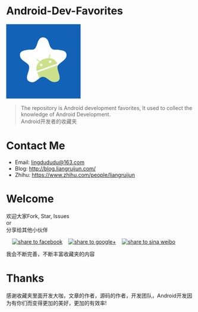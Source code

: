 # Android-Dev-Favorites
![favorite](Images/favorite.png "favorite") 

> The repository is Android development favorites, It used to collect the knowledge of Android Development.  
> Android开发者的收藏夹

# Contact Me
* Email: lingdududu@163.com  
* Blog: http://blog.liangruijun.com/
* Zhihu: https://www.zhihu.com/people/liangruijun

# Welcome
欢迎大家Fork, Star, Issues  
or    
分享给其他小伙伴

</a>&nbsp;&nbsp;&nbsp;&nbsp;<a href="https://www.facebook.com/sharer/sharer.php?u=https://github.com/zhengxiaopeng/android-dev-bookmarks" target="_blank" title="share to facebook" style="width:100%"><img src="http://i.imgur.com/0evE2QJ.png" title="share to facebook"/></a>&nbsp;&nbsp;&nbsp;&nbsp;<a href="https://plus.google.com/share?url=https://github.com/zhengxiaopeng/android-dev-bookmarks" target="_blank" title="share to google+" style="width:100%"><img src="http://i.imgur.com/zvDBPqj.png" title="share to google+"/></a>&nbsp;&nbsp;&nbsp;&nbsp;<a href="http://service.weibo.com/share/share.php?searchPic=true&title=Android-Dev-Favorites(Android开发者的收藏夹) @ruijun %2520&url=https://github.com/ruijun/Android-Dev-Favorites&utm_content=share_button&utm_campaign=post_show&utm_medium=github&utm_source=weibo" target="_blank" title="share to sina weibo" style="width:100%"><img src="http://i.imgur.com/pH9q4qu.png" title="share to sina weibo"/></a>


我会不断完善，不断丰富收藏夹的内容

# Thanks
感谢收藏夹里面开发大咖，文章的作者，源码的作者，开发团队，Android开发因为有你们而变得更加的美好，更加的有效率!

